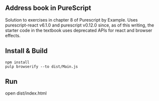 ## Address book in PureScript

Solution to exercises in chapter 8 of Purescript by Example. Uses purescript-react v6.1.0 and purescript v0.12.0 since, as of this writing, the starter code in the textbook uses deprecated APIs for react and browser effects.

## Install & Build

```
npm install
pulp browserify --to dist/Main.js
```

## Run

open dist/index.html

